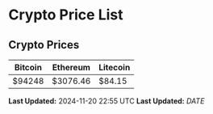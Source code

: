 # Crypto Price List

## Crypto Prices
| Bitcoin | Ethereum | Litecoin |
| ------- | -------- | -------- |
| $94248 | $3076.46 | $84.15 |
**Last Updated:** 2024-11-20 22:55 UTC
**Last Updated:** $DATE$
